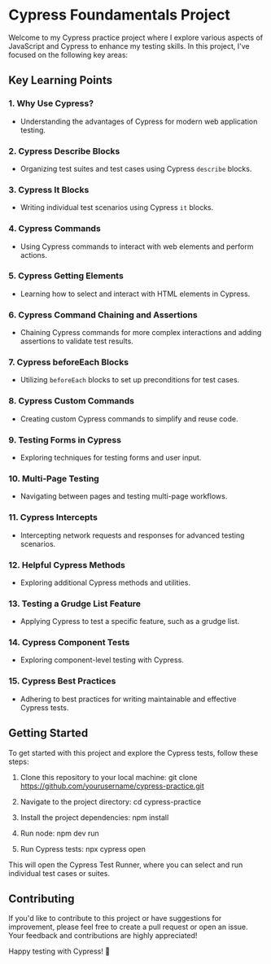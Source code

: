 # Cypress Foundamentals Project

Welcome to my Cypress practice project where I explore various aspects of JavaScript and Cypress to enhance my testing skills. In this project, I've focused on the following key areas:

## Key Learning Points

### 1. Why Use Cypress?
- Understanding the advantages of Cypress for modern web application testing.

### 2. Cypress Describe Blocks
- Organizing test suites and test cases using Cypress `describe` blocks.

### 3. Cypress It Blocks
- Writing individual test scenarios using Cypress `it` blocks.

### 4. Cypress Commands
- Using Cypress commands to interact with web elements and perform actions.

### 5. Cypress Getting Elements
- Learning how to select and interact with HTML elements in Cypress.

### 6. Cypress Command Chaining and Assertions
- Chaining Cypress commands for more complex interactions and adding assertions to validate test results.

### 7. Cypress beforeEach Blocks
- Utilizing `beforeEach` blocks to set up preconditions for test cases.

### 8. Cypress Custom Commands
- Creating custom Cypress commands to simplify and reuse code.

### 9. Testing Forms in Cypress
- Exploring techniques for testing forms and user input.

### 10. Multi-Page Testing
- Navigating between pages and testing multi-page workflows.

### 11. Cypress Intercepts
- Intercepting network requests and responses for advanced testing scenarios.

### 12. Helpful Cypress Methods
- Exploring additional Cypress methods and utilities.

### 13. Testing a Grudge List Feature
- Applying Cypress to test a specific feature, such as a grudge list.

### 14. Cypress Component Tests
- Exploring component-level testing with Cypress.

### 15. Cypress Best Practices
- Adhering to best practices for writing maintainable and effective Cypress tests.

## Getting Started

To get started with this project and explore the Cypress tests, follow these steps:

1. Clone this repository to your local machine:
git clone https://github.com/yourusername/cypress-practice.git

2. Navigate to the project directory:
cd cypress-practice

3. Install the project dependencies:
npm install

4. Run node:
npm dev run

5. Run Cypress tests:
npx cypress open

This will open the Cypress Test Runner, where you can select and run individual test cases or suites.

## Contributing

If you'd like to contribute to this project or have suggestions for improvement, please feel free to create a pull request or open an issue. Your feedback and contributions are highly appreciated!

Happy testing with Cypress! 🚀
